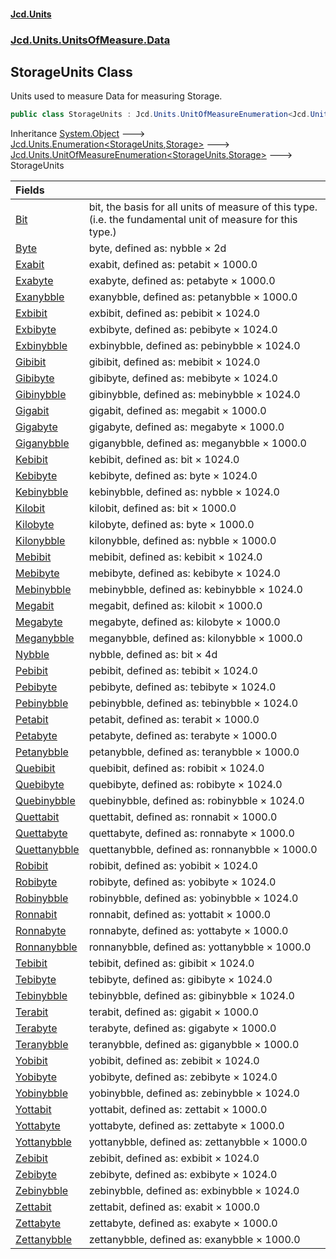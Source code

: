 #### [Jcd.Units](index.md 'index')
### [Jcd.Units.UnitsOfMeasure.Data](Jcd.Units.UnitsOfMeasure.Data.md 'Jcd.Units.UnitsOfMeasure.Data')

## StorageUnits Class

Units used to measure Data for measuring Storage.

```csharp
public class StorageUnits : Jcd.Units.UnitOfMeasureEnumeration<Jcd.Units.UnitsOfMeasure.Data.StorageUnits, Jcd.Units.UnitTypes.Storage>
```

Inheritance [System.Object](https://docs.microsoft.com/en-us/dotnet/api/System.Object 'System.Object') &#129106; [Jcd.Units.Enumeration&lt;](Enumeration_TEnumeration,T_.md 'Jcd.Units.Enumeration<TEnumeration,T>')[StorageUnits](StorageUnits.md 'Jcd.Units.UnitsOfMeasure.Data.StorageUnits')[,](Enumeration_TEnumeration,T_.md 'Jcd.Units.Enumeration<TEnumeration,T>')[Storage](Storage.md 'Jcd.Units.UnitTypes.Storage')[&gt;](Enumeration_TEnumeration,T_.md 'Jcd.Units.Enumeration<TEnumeration,T>') &#129106; [Jcd.Units.UnitOfMeasureEnumeration&lt;](UnitOfMeasureEnumeration_TEnumeration,T_.md 'Jcd.Units.UnitOfMeasureEnumeration<TEnumeration,T>')[StorageUnits](StorageUnits.md 'Jcd.Units.UnitsOfMeasure.Data.StorageUnits')[,](UnitOfMeasureEnumeration_TEnumeration,T_.md 'Jcd.Units.UnitOfMeasureEnumeration<TEnumeration,T>')[Storage](Storage.md 'Jcd.Units.UnitTypes.Storage')[&gt;](UnitOfMeasureEnumeration_TEnumeration,T_.md 'Jcd.Units.UnitOfMeasureEnumeration<TEnumeration,T>') &#129106; StorageUnits

| Fields | |
| :--- | :--- |
| [Bit](StorageUnits.Bit.md 'Jcd.Units.UnitsOfMeasure.Data.StorageUnits.Bit') | bit, the basis for all units of measure of this type. (i.e. the fundamental unit of measure for this type.) |
| [Byte](StorageUnits.Byte.md 'Jcd.Units.UnitsOfMeasure.Data.StorageUnits.Byte') | byte, defined as: nybble × 2d |
| [Exabit](StorageUnits.Exabit.md 'Jcd.Units.UnitsOfMeasure.Data.StorageUnits.Exabit') | exabit, defined as: petabit × 1000.0 |
| [Exabyte](StorageUnits.Exabyte.md 'Jcd.Units.UnitsOfMeasure.Data.StorageUnits.Exabyte') | exabyte, defined as: petabyte × 1000.0 |
| [Exanybble](StorageUnits.Exanybble.md 'Jcd.Units.UnitsOfMeasure.Data.StorageUnits.Exanybble') | exanybble, defined as: petanybble × 1000.0 |
| [Exbibit](StorageUnits.Exbibit.md 'Jcd.Units.UnitsOfMeasure.Data.StorageUnits.Exbibit') | exbibit, defined as: pebibit × 1024.0 |
| [Exbibyte](StorageUnits.Exbibyte.md 'Jcd.Units.UnitsOfMeasure.Data.StorageUnits.Exbibyte') | exbibyte, defined as: pebibyte × 1024.0 |
| [Exbinybble](StorageUnits.Exbinybble.md 'Jcd.Units.UnitsOfMeasure.Data.StorageUnits.Exbinybble') | exbinybble, defined as: pebinybble × 1024.0 |
| [Gibibit](StorageUnits.Gibibit.md 'Jcd.Units.UnitsOfMeasure.Data.StorageUnits.Gibibit') | gibibit, defined as: mebibit × 1024.0 |
| [Gibibyte](StorageUnits.Gibibyte.md 'Jcd.Units.UnitsOfMeasure.Data.StorageUnits.Gibibyte') | gibibyte, defined as: mebibyte × 1024.0 |
| [Gibinybble](StorageUnits.Gibinybble.md 'Jcd.Units.UnitsOfMeasure.Data.StorageUnits.Gibinybble') | gibinybble, defined as: mebinybble × 1024.0 |
| [Gigabit](StorageUnits.Gigabit.md 'Jcd.Units.UnitsOfMeasure.Data.StorageUnits.Gigabit') | gigabit, defined as: megabit × 1000.0 |
| [Gigabyte](StorageUnits.Gigabyte.md 'Jcd.Units.UnitsOfMeasure.Data.StorageUnits.Gigabyte') | gigabyte, defined as: megabyte × 1000.0 |
| [Giganybble](StorageUnits.Giganybble.md 'Jcd.Units.UnitsOfMeasure.Data.StorageUnits.Giganybble') | giganybble, defined as: meganybble × 1000.0 |
| [Kebibit](StorageUnits.Kebibit.md 'Jcd.Units.UnitsOfMeasure.Data.StorageUnits.Kebibit') | kebibit, defined as: bit × 1024.0 |
| [Kebibyte](StorageUnits.Kebibyte.md 'Jcd.Units.UnitsOfMeasure.Data.StorageUnits.Kebibyte') | kebibyte, defined as: byte × 1024.0 |
| [Kebinybble](StorageUnits.Kebinybble.md 'Jcd.Units.UnitsOfMeasure.Data.StorageUnits.Kebinybble') | kebinybble, defined as: nybble × 1024.0 |
| [Kilobit](StorageUnits.Kilobit.md 'Jcd.Units.UnitsOfMeasure.Data.StorageUnits.Kilobit') | kilobit, defined as: bit × 1000.0 |
| [Kilobyte](StorageUnits.Kilobyte.md 'Jcd.Units.UnitsOfMeasure.Data.StorageUnits.Kilobyte') | kilobyte, defined as: byte × 1000.0 |
| [Kilonybble](StorageUnits.Kilonybble.md 'Jcd.Units.UnitsOfMeasure.Data.StorageUnits.Kilonybble') | kilonybble, defined as: nybble × 1000.0 |
| [Mebibit](StorageUnits.Mebibit.md 'Jcd.Units.UnitsOfMeasure.Data.StorageUnits.Mebibit') | mebibit, defined as: kebibit × 1024.0 |
| [Mebibyte](StorageUnits.Mebibyte.md 'Jcd.Units.UnitsOfMeasure.Data.StorageUnits.Mebibyte') | mebibyte, defined as: kebibyte × 1024.0 |
| [Mebinybble](StorageUnits.Mebinybble.md 'Jcd.Units.UnitsOfMeasure.Data.StorageUnits.Mebinybble') | mebinybble, defined as: kebinybble × 1024.0 |
| [Megabit](StorageUnits.Megabit.md 'Jcd.Units.UnitsOfMeasure.Data.StorageUnits.Megabit') | megabit, defined as: kilobit × 1000.0 |
| [Megabyte](StorageUnits.Megabyte.md 'Jcd.Units.UnitsOfMeasure.Data.StorageUnits.Megabyte') | megabyte, defined as: kilobyte × 1000.0 |
| [Meganybble](StorageUnits.Meganybble.md 'Jcd.Units.UnitsOfMeasure.Data.StorageUnits.Meganybble') | meganybble, defined as: kilonybble × 1000.0 |
| [Nybble](StorageUnits.Nybble.md 'Jcd.Units.UnitsOfMeasure.Data.StorageUnits.Nybble') | nybble, defined as: bit × 4d |
| [Pebibit](StorageUnits.Pebibit.md 'Jcd.Units.UnitsOfMeasure.Data.StorageUnits.Pebibit') | pebibit, defined as: tebibit × 1024.0 |
| [Pebibyte](StorageUnits.Pebibyte.md 'Jcd.Units.UnitsOfMeasure.Data.StorageUnits.Pebibyte') | pebibyte, defined as: tebibyte × 1024.0 |
| [Pebinybble](StorageUnits.Pebinybble.md 'Jcd.Units.UnitsOfMeasure.Data.StorageUnits.Pebinybble') | pebinybble, defined as: tebinybble × 1024.0 |
| [Petabit](StorageUnits.Petabit.md 'Jcd.Units.UnitsOfMeasure.Data.StorageUnits.Petabit') | petabit, defined as: terabit × 1000.0 |
| [Petabyte](StorageUnits.Petabyte.md 'Jcd.Units.UnitsOfMeasure.Data.StorageUnits.Petabyte') | petabyte, defined as: terabyte × 1000.0 |
| [Petanybble](StorageUnits.Petanybble.md 'Jcd.Units.UnitsOfMeasure.Data.StorageUnits.Petanybble') | petanybble, defined as: teranybble × 1000.0 |
| [Quebibit](StorageUnits.Quebibit.md 'Jcd.Units.UnitsOfMeasure.Data.StorageUnits.Quebibit') | quebibit, defined as: robibit × 1024.0 |
| [Quebibyte](StorageUnits.Quebibyte.md 'Jcd.Units.UnitsOfMeasure.Data.StorageUnits.Quebibyte') | quebibyte, defined as: robibyte × 1024.0 |
| [Quebinybble](StorageUnits.Quebinybble.md 'Jcd.Units.UnitsOfMeasure.Data.StorageUnits.Quebinybble') | quebinybble, defined as: robinybble × 1024.0 |
| [Quettabit](StorageUnits.Quettabit.md 'Jcd.Units.UnitsOfMeasure.Data.StorageUnits.Quettabit') | quettabit, defined as: ronnabit × 1000.0 |
| [Quettabyte](StorageUnits.Quettabyte.md 'Jcd.Units.UnitsOfMeasure.Data.StorageUnits.Quettabyte') | quettabyte, defined as: ronnabyte × 1000.0 |
| [Quettanybble](StorageUnits.Quettanybble.md 'Jcd.Units.UnitsOfMeasure.Data.StorageUnits.Quettanybble') | quettanybble, defined as: ronnanybble × 1000.0 |
| [Robibit](StorageUnits.Robibit.md 'Jcd.Units.UnitsOfMeasure.Data.StorageUnits.Robibit') | robibit, defined as: yobibit × 1024.0 |
| [Robibyte](StorageUnits.Robibyte.md 'Jcd.Units.UnitsOfMeasure.Data.StorageUnits.Robibyte') | robibyte, defined as: yobibyte × 1024.0 |
| [Robinybble](StorageUnits.Robinybble.md 'Jcd.Units.UnitsOfMeasure.Data.StorageUnits.Robinybble') | robinybble, defined as: yobinybble × 1024.0 |
| [Ronnabit](StorageUnits.Ronnabit.md 'Jcd.Units.UnitsOfMeasure.Data.StorageUnits.Ronnabit') | ronnabit, defined as: yottabit × 1000.0 |
| [Ronnabyte](StorageUnits.Ronnabyte.md 'Jcd.Units.UnitsOfMeasure.Data.StorageUnits.Ronnabyte') | ronnabyte, defined as: yottabyte × 1000.0 |
| [Ronnanybble](StorageUnits.Ronnanybble.md 'Jcd.Units.UnitsOfMeasure.Data.StorageUnits.Ronnanybble') | ronnanybble, defined as: yottanybble × 1000.0 |
| [Tebibit](StorageUnits.Tebibit.md 'Jcd.Units.UnitsOfMeasure.Data.StorageUnits.Tebibit') | tebibit, defined as: gibibit × 1024.0 |
| [Tebibyte](StorageUnits.Tebibyte.md 'Jcd.Units.UnitsOfMeasure.Data.StorageUnits.Tebibyte') | tebibyte, defined as: gibibyte × 1024.0 |
| [Tebinybble](StorageUnits.Tebinybble.md 'Jcd.Units.UnitsOfMeasure.Data.StorageUnits.Tebinybble') | tebinybble, defined as: gibinybble × 1024.0 |
| [Terabit](StorageUnits.Terabit.md 'Jcd.Units.UnitsOfMeasure.Data.StorageUnits.Terabit') | terabit, defined as: gigabit × 1000.0 |
| [Terabyte](StorageUnits.Terabyte.md 'Jcd.Units.UnitsOfMeasure.Data.StorageUnits.Terabyte') | terabyte, defined as: gigabyte × 1000.0 |
| [Teranybble](StorageUnits.Teranybble.md 'Jcd.Units.UnitsOfMeasure.Data.StorageUnits.Teranybble') | teranybble, defined as: giganybble × 1000.0 |
| [Yobibit](StorageUnits.Yobibit.md 'Jcd.Units.UnitsOfMeasure.Data.StorageUnits.Yobibit') | yobibit, defined as: zebibit × 1024.0 |
| [Yobibyte](StorageUnits.Yobibyte.md 'Jcd.Units.UnitsOfMeasure.Data.StorageUnits.Yobibyte') | yobibyte, defined as: zebibyte × 1024.0 |
| [Yobinybble](StorageUnits.Yobinybble.md 'Jcd.Units.UnitsOfMeasure.Data.StorageUnits.Yobinybble') | yobinybble, defined as: zebinybble × 1024.0 |
| [Yottabit](StorageUnits.Yottabit.md 'Jcd.Units.UnitsOfMeasure.Data.StorageUnits.Yottabit') | yottabit, defined as: zettabit × 1000.0 |
| [Yottabyte](StorageUnits.Yottabyte.md 'Jcd.Units.UnitsOfMeasure.Data.StorageUnits.Yottabyte') | yottabyte, defined as: zettabyte × 1000.0 |
| [Yottanybble](StorageUnits.Yottanybble.md 'Jcd.Units.UnitsOfMeasure.Data.StorageUnits.Yottanybble') | yottanybble, defined as: zettanybble × 1000.0 |
| [Zebibit](StorageUnits.Zebibit.md 'Jcd.Units.UnitsOfMeasure.Data.StorageUnits.Zebibit') | zebibit, defined as: exbibit × 1024.0 |
| [Zebibyte](StorageUnits.Zebibyte.md 'Jcd.Units.UnitsOfMeasure.Data.StorageUnits.Zebibyte') | zebibyte, defined as: exbibyte × 1024.0 |
| [Zebinybble](StorageUnits.Zebinybble.md 'Jcd.Units.UnitsOfMeasure.Data.StorageUnits.Zebinybble') | zebinybble, defined as: exbinybble × 1024.0 |
| [Zettabit](StorageUnits.Zettabit.md 'Jcd.Units.UnitsOfMeasure.Data.StorageUnits.Zettabit') | zettabit, defined as: exabit × 1000.0 |
| [Zettabyte](StorageUnits.Zettabyte.md 'Jcd.Units.UnitsOfMeasure.Data.StorageUnits.Zettabyte') | zettabyte, defined as: exabyte × 1000.0 |
| [Zettanybble](StorageUnits.Zettanybble.md 'Jcd.Units.UnitsOfMeasure.Data.StorageUnits.Zettanybble') | zettanybble, defined as: exanybble × 1000.0 |
